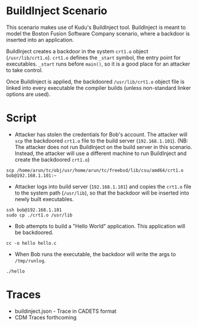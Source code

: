 BuildInject Scenario
====================

This scenario makes use of Kudu's BuildInject tool. BuildInject is
meant to model the Boston Fusion Software Company scenario, where a
backdoor is inserted into an application.

BuildInject creates a backdoor in the system `crt1.o` object
(`/usr/lib/crt1.o`). `crt1.o` defines the `_start` symbol, the entry point
for executables. `_start` runs before `main()`, so it is a good place for
an attacker to take control.

Once BuildInject is applied, the backdoored `/usr/lib/crt1.o` object
file is linked into every executable the compiler builds (unless
non-standard linker options are used).

Script
======

* Attacker has stolen the credentials for Bob's account. The attacker
  will `scp` the backdoored `crt1.o` file to the build server
  (`192.168.1.101`). (NB: The attacker does not run BuildInject on the
  build server in this scenario. Instead, the attacker will use a
  different machine to run BuildInject and create the backdoored
  `crt1.o`)

~~~
scp /home/arun/tc/obj/usr/home/arun/tc/freebsd/lib/csu/amd64/crt1.o bob@192.168.1.101:~
~~~

* Attacker logs into build server (`192.168.1.101`) and copies the
  `crt1.o` file to the system path (`/usr/lib`), so that the backdoor
  will be inserted into newly built executables.

~~~
ssh bob@192.168.1.101
sudo cp ./crt1.o /usr/lib
~~~

* Bob attempts to build a "Hello World" application. This application
  will be backdoored.

~~~
cc -o hello hello.c
~~~

* When Bob runs the executable, the backdoor will write the args to
`/tmp/runlog`.


~~~
./hello
~~~

Traces
======

* buildinject.json -  Trace in CADETS format
* CDM Traces forthcoming
